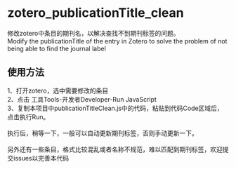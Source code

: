 # zotero_publicationTitle_clean
修改zotero中条目的期刊名，以解决查找不到期刊标签的问题。<br>
Modify the publicationTitle of the entry in Zotero to solve the problem of not being able to find the journal label

## 使用方法
1、打开zotero，选中需要修改的条目<br>
2、点击 工具Tools-开发者Developer-Run JavaScript<br>
3、复制本项目中publicationTitleClean.js中的代码，粘贴到代码Code区域后，点击执行Run。<br>
<br>
执行后，稍等一下，一般可以自动更新期刊标签，否则手动更新一下。<br>
<br>
另外还有一些条目，格式比较混乱或者名称不规范，难以匹配到期刊标签，欢迎提交issues以完善本代码


